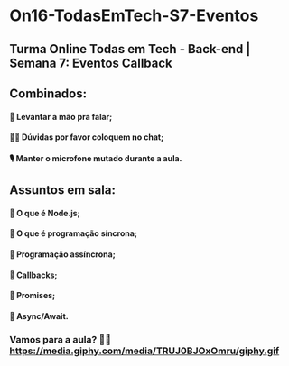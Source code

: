 
# On16-TodasEmTech-S7-Eventos

## Turma Online Todas em Tech - Back-end | Semana 7: Eventos Callback

## Combinados:

#### 🤚 Levantar a mão pra falar;
#### 🤷‍♀️ Dúvidas por favor coloquem no chat;
#### 🎙 Manter o microfone mutado durante a aula.

## Assuntos em sala: 

#### 📝 O que é Node.js;
#### 📝 O que é programação síncrona;
#### 📝 Programação assíncrona;
#### 📝 Callbacks;
#### 📝 Promises;
#### 📝 Async/Await.


### Vamos para a aula? 👩‍💻 https://media.giphy.com/media/TRUJ0BJOxOmru/giphy.gif
